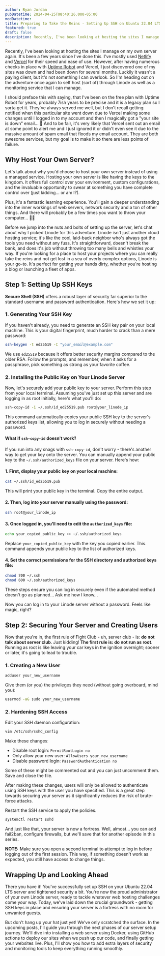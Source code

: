 ```yaml
---
author: Ryan Jordan
pubDatetime: 2024-04-25T08:40:26.000-05:00
modDatetime:
title: Preparing to Take the Reins - Setting Up SSH on Ubuntu 22.04 LTS
featured: true
draft: false
description: Recently, I've been looking at hosting the sites I manage on my own server again. It's been a few years since I've done this. I've mostly used Netlify and Vercel for their speed and ease of use. However, after having numerous checks in place with Uptime Robot and Vercel, I just discovered one of my sites was down and had been down for several months. Luckily it wasn't a paying client, but it's not something I can overlook. So I'm heading out on the adventure once again to self host (sort of) through Linode as well as monitoring that I can manage.
---
```


Recently, I've been looking at hosting the sites I manage on my own server again. It's been a few years since I've done this. I've mostly used [Netlify](https://www.netlify.com/) and [Vercel](https://vercel.com) for their speed and ease of use. However, after having numerous checks in place with [Uptime Robot](https://uptimerobot.com) and Vercel, I just discovered one of my sites was down and had been down for several months. Luckily it wasn't a paying client, but it's not something I can overlook. So I'm heading out on the adventure once again to self host (sort of) through Linode as well as a monitoring service that I can manage.

I should preface this with saying, that I've been on the free plan with Uptime Robot for years, probably 7ish years to be precise and it is a legacy plan so I sorta get it. They've always served me well, but I don't recall getting notified when this particular site went down due to Vercel making some changes until I logged in to my account and then I magically got a "your site is down" email... 👀 And to be fair, it's very likely that Vercel sent out an email at some point to alert me and I just ignored it or didn't even see it due to the massive amount of spam email that floods my email account. They are both awesome services, but my goal is to make it so there are less points of failure.

## Why Host Your Own Server?

Let's talk about why you'd choose to host your own server instead of using a managed service. Hosting your own server is like having the keys to the kingdom. It offers full control over your environment, custom configurations, and the invaluable opportunity to swear at something you have complete control over (just kidding... or am I?).

Plus, it's a fantastic learning experience. You'll gain a deeper understanding into the inner workings of web servers, network security and a ton of other things. And there will probably be a few times you want to throw your computer... 🤷‍♂️

Before we jump into the nuts and bolts of setting up the server, let's chat about why I picked Linode for this adventure. Linode isn't just another cloud hosting service; it's like the cool, laid-back neighbor who's always got the tools you need without any fuss. It's straightforward, doesn't break the bank, and does it's job without throwing too many bells and whistles your way. If you're looking for a place to host your projects where you can really take the reins and not get lost in a sea of overly complex options, Linode is your go-to. It's perfect for getting your hands dirty, whether you're hosting a blog or launching a fleet of apps.

## Step 1: Setting Up SSH Keys

**Secure Shell (SSH)** offers a robust layer of security far superior to the standard username and password authentication. Here's how we set it up:

### 1. Generating Your SSH Key

If you haven't already, you need to generate an SSH key pair on your local machine. This is your digital fingerprint, much harder to crack than a mere password:

```bash
ssh-keygen -t ed25519 -C "your_email@example.com"
```

We use `ed25519` because it offers better security margins compared to the older RSA. Follow the prompts, and remember, when it asks for a passphrase, pick something as strong as your favorite coffee.

### 2. Installing the Public Key on Your Linode Server

Now, let's securely add your public key to your server. Perform this step from your local terminal. Assuming you've just set up this server and are logging in as root initially, here's what you'll do:

```bash
ssh-copy-id -i ~/.ssh/id_ed25519.pub root@your_linode_ip
```

This command automatically copies your public SSH key to the server's authorized keys list, allowing you to log in securely without needing a password.

#### What if `ssh-copy-id` doesn't work?

If you run into any snags with `ssh-copy-id`, don't worry - there's another way to get your key onto the server. You can manually append your public key to the `~/.ssh/authorized_keys` file on your server. Here's how:

#### 1. First, display your public key on your local machine:

```bash
cat ~/.ssh/id_ed25519.pub
```

This will print your public key in the terminal. Copy the entire output.

#### 2. Then, log into your server manually using the password:

```bash
ssh root@your_linode_ip
```

#### 3. Once logged in, you'll need to edit the `authorized_keys` file:

```bash
echo your_copied_public_key >> ~/.ssh/authorized_keys
```

Replace `your_copied_public_key` with the key you copied earlier. This command appends your public key to the list of authorized keys.

#### 4. Set the correct permissions for the SSH directory and authorized keys file:

```bash
chmod 700 ~/.ssh
chmod 600 ~/.ssh/authorized_keys
```

These steps ensure you can log in securely even if the automated method doesn't go as planned... Ask me how I know...

Now you can log in to your Linode server without a password. Feels like magic, right?

## Step 2: Securing Your Server and Creating Users

Now that you're in, the first rule of Fight Club - uh, server club - is: **do not talk about server club**. Just kidding! **The first rule is: do not run as root**. Running as root is like leaving your car keys in the ignition overnight; sooner or later, it's going to lead to trouble.

### 1. Creating a New User

```bash
adduser your_new_username
```

Give them (or you) the privileges they need (without going overboard, mind you):

```bash
usermod -aG sudo your_new_username
```

### 2. Hardening SSH Access

Edit your SSH daemon configuration:

```bash
vim /etc/ssh/sshd_config
```

Make these changes:

- Disable root login: `PermitRootLogin no`
- Only allow your new user: `AllowUsers your_new_username`
- Disable password login: `PasswordAuthentication no`

Some of these might be commented out and you can just uncomment them. Save and close the file.

After making these changes, users will only be allowed to authenticate using SSH keys with the user you have specified. This is a great step towards securing your server as it significantly reduces the risk of brute-force attacks.

Restart the SSH service to apply the policies.

```bash
systemctl restart sshd
```

And just like that, your server is now a fortress. Well, almost... you can add fail2ban, configure firewalls, but we'll save that for another episode in this series.

**NOTE:** Make sure you open a second terminal to attempt to log in before logging out of the first session. This way, if something doesn't work as expected, you still have access to change things.

## Wrapping Up and Looking Ahead

There you have it! You've successfully set up SSH on your Ubuntu 22.04 LTS server and tightened security a bit. You're now the proud administrator of your own Linode server, ready to tackle whatever web hosting challenges come your way. Today, we've laid down the crucial groundwork - getting SSH keys in place and ensuring your server is a fortress with no room for unwanted guests.

But don't hang up your hat just yet! We've only scratched the surface. In the upcoming posts, I'll guide you through the next phases of our server setup journey. We'll dive into installing a web server using Docker, using GitHub actions to deploy our sites when we push up our code, and finally getting your websites live. Plus, I'll show you how to add extra layers of security and monitoring tools to keep everything running smoothly.
